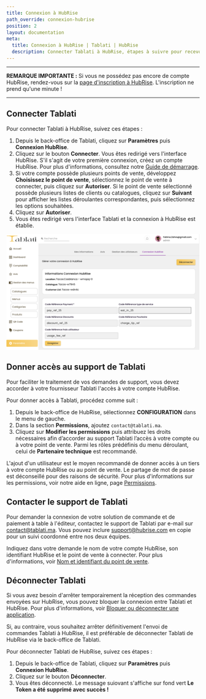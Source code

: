 ```yaml
---
title: Connexion à HubRise
path_override: connexion-hubrise
position: 2
layout: documentation
meta:
  title: Connexion à HubRise | Tablati | HubRise
  description: Connecter Tablati à HubRise, étapes à suivre pour recevoir vos commandes Tablati dans votre logiciel de caisse.
---
```


---

**REMARQUE IMPORTANTE :** Si vous ne possédez pas encore de compte HubRise, rendez-vous sur la [page d'inscription à HubRise](https://manager.hubrise.com/signup). L'inscription ne prend qu'une minute !

---

## Connecter Tablati

Pour connecter Tablati à HubRise, suivez ces étapes :

1. Depuis le back-office de Tablati, cliquez sur **Paramètres** puis **Connexion HubRise**.
2. Cliquez sur le bouton **Connecter**. Vous êtes redirigé vers l'interface HubRise. S'il s'agit de votre première connexion, créez un compte HubRise. Pour plus d'informations, consultez notre [Guide de démarrage](/docs/get-started).
3. Si votre compte possède plusieurs points de vente, développez **Choisissez le point de vente**, sélectionnez le point de vente à connecter, puis cliquez sur **Autoriser**. Si le point de vente sélectionné possède plusieurs listes de clients ou catalogues, cliquez sur **Suivant** pour afficher les listes déroulantes correspondantes, puis sélectionnez les options souhaitées.
4. Cliquez sur **Autoriser**.
5. Vous êtes redirigé vers l'interface Tablati et la connexion à HubRise est établie.

![Connecter et Déconnecter Tablati de HubRise](./images/001-2x-tablati-disconnect.png)

## Donner accès au support de Tablati

Pour faciliter le traitement de vos demandes de support, vous devez accorder à votre fournisseur Tablati l'accès à votre compte HubRise.

Pour donner accès à Tablati, procédez comme suit :

1. Depuis le back-office de HubRise, sélectionnez **CONFIGURATION** dans le menu de gauche.
2. Dans la section **Permissions**, ajoutez `contact@tablati.ma`.
3. Cliquez sur **Modifier les permissions** puis attribuez les droits nécessaires afin d’accorder au support Tablati l’accès à votre compte ou à votre point de vente. Parmi les rôles prédéfinis du menu déroulant, celui de **Partenaire technique** est recommandé.

L'ajout d'un utilisateur est le moyen recommandé de donner accès à un tiers à votre compte HubRise ou au point de vente. Le partage de mot de passe est déconseillé pour des raisons de sécurité. Pour plus d'informations sur les permissions, voir notre aide en ligne, page [Permissions](/docs/permissions).

## Contacter le support de Tablati

Pour demander la connexion de votre solution de commande et de paiement à table à l'éditeur, contactez le support de Tablati par e-mail sur contact@tablati.ma. Vous pouvez inclure support@hubrise.com en copie pour un suivi coordonné entre nos deux équipes.

Indiquez dans votre demande le nom de votre compte HubRise, son identifiant HubRise et le point de vente à connecter. Pour plus d'informations, voir [Nom et identifiant du point de vente](/docs/locations#location-name-and-id).

## Déconnecter Tablati

Si vous avez besoin d'arrêter temporairement la réception des commandes envoyées sur HubRise, vous pouvez bloquer la connexion entre Tablati et HubRise. Pour plus d'informations, voir [Bloquer ou déconnecter une application](/docs/connections#block-or-disconnect).

Si, au contraire, vous souhaitez arrêter définitivement l'envoi de commandes Tablati à HubRise, il est préférable de déconnecter Tablati de HubRise via le back-office de Tablati.

Pour déconnecter Tablati de HubRise, suivez ces étapes :

1. Depuis le back-office de Tablati, cliquez sur **Paramètres** puis **Connexion HubRise**.
2. Cliquez sur le bouton **Déconnecter**.
3. Vous êtes déconnecté. Le message suiovant s'affiche sur fond vert **Le Token a été supprimé avec succès !**
